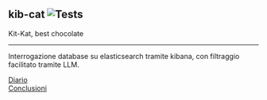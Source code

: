 ## kib-cat ![Tests](https://github.com/shini161/kib-cat/actions/workflows/python-ci.yml/badge.svg?branch=main)

Kit-Kat, best chocolate

----

Interrogazione database su elasticsearch tramite kibana, con filtraggio facilitato tramite LLM.

[Diario](https://github.com/shini161/kib-cat/blob/main/wiki/diary.md)
<br/>
[Conclusioni](https://github.com/shini161/kib-cat/blob/main/wiki/conclusions.md)
